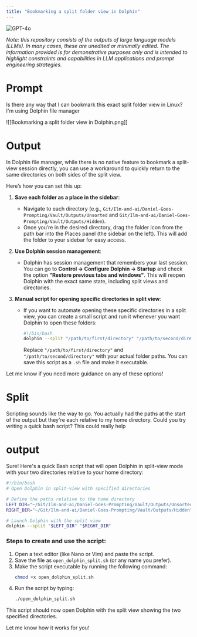 ```yaml
---
title: "Bookmarking a split folder view in Dolphin"
---
```

![GPT-4o](https://img.shields.io/badge/GPT--4o-3333FF?style=for-the-badge&logo=openai&logoColor=white)



*Note: this repository consists of the outputs of large language models (LLMs). In many cases, these are unedited or minimally edited. The information provided is for demonstrative purposes only and is intended to highlight constraints and capabilities in LLM applications and prompt engineering strategies.*


# Prompt

Is there any way that I can bookmark this exact split folder view in Linux? I'm using Dolphin file manager

![[Bookmarking a split folder view in Dolphin.png]]

# Output

In Dolphin file manager, while there is no native feature to bookmark a split-view session directly, you can use a workaround to quickly return to the same directories on both sides of the split view.

Here’s how you can set this up:

1. **Save each folder as a place in the sidebar**:
   - Navigate to each directory (e.g., `Git/Ilm-and-ai/Daniel-Goes-Prompting/Vault/Outputs/Unsorted` and `Git/Ilm-and-ai/Daniel-Goes-Prompting/Vault/Outputs/Hidden`).
   - Once you’re in the desired directory, drag the folder icon from the path bar into the Places panel (the sidebar on the left). This will add the folder to your sidebar for easy access.
   
2. **Use Dolphin session management**:
   - Dolphin has session management that remembers your last session. You can go to **Control -> Configure Dolphin -> Startup** and check the option **"Restore previous tabs and windows"**. This will reopen Dolphin with the exact same state, including split views and directories.
   
3. **Manual script for opening specific directories in split view**:
   - If you want to automate opening these specific directories in a split view, you can create a small script and run it whenever you want Dolphin to open these folders:
     ```bash
     #!/bin/bash
     dolphin --split "/path/to/first/directory" "/path/to/second/directory"
     ```
     Replace `"/path/to/first/directory"` and `"/path/to/second/directory"` with your actual folder paths. You can save this script as a `.sh` file and make it executable.

Let me know if you need more guidance on any of these options!

# Split

Scripting sounds like the way to go. You actually had the paths at the start of the output but they're each relative to my home directory. Could you try writing a quick bash script? This could really help

# output

Sure! Here's a quick Bash script that will open Dolphin in split-view mode with your two directories relative to your home directory:

```bash
#!/bin/bash
# Open Dolphin in split-view with specified directories

# Define the paths relative to the home directory
LEFT_DIR="~/Git/Ilm-and-ai/Daniel-Goes-Prompting/Vault/Outputs/Unsorted"
RIGHT_DIR="~/Git/Ilm-and-ai/Daniel-Goes-Prompting/Vault/Outputs/Hidden"

# Launch Dolphin with the split view
dolphin --split "$LEFT_DIR" "$RIGHT_DIR"
```

### Steps to create and use the script:

1. Open a text editor (like Nano or Vim) and paste the script.
2. Save the file as `open_dolphin_split.sh` (or any name you prefer).
3. Make the script executable by running the following command:
   ```bash
   chmod +x open_dolphin_split.sh
   ```
4. Run the script by typing:
   ```bash
   ./open_dolphin_split.sh
   ```

This script should now open Dolphin with the split view showing the two specified directories.

Let me know how it works for you!